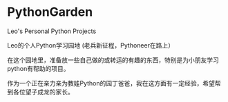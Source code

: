 # PythonGarden
Leo's Personal Python Projects

Leo的个人Python学习园地 (老兵新征程，Pythoneer在路上） 

在这个园地里，准备放一些自己做的或转运的有趣的东西，特别是为小朋友学习python有帮助的项目。 

作为一个正在亲力亲为教娃Python的园丁爸爸，我在这方面有一定经验，希望帮到各位望子成龙的家长。 
